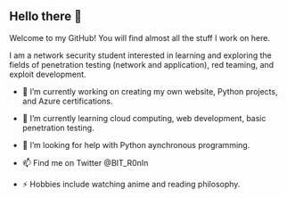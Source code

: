 ## Hello there 👋

<!--
**BIT-R0nIn/BIT-R0nIn** is a ✨ _special_ ✨ repository because its `README.md` (this file) appears on your GitHub profile.-->
Welcome to my GitHub! 
You will find almost all the stuff I work on here.

I am a network security student interested in learning and exploring the fields of penetration testing (network and application), red teaming, and exploit development. 

- 🔭 I’m currently working on creating my own website, Python projects, and Azure certifications.

- 🌱 I’m currently learning cloud computing, web development, basic penetration testing.

- 🤔 I’m looking for help with Python aynchronous programming.

- 📫 Find me on Twitter @BIT_R0nIn 

- ⚡ Hobbies include watching anime and reading philosophy. 
